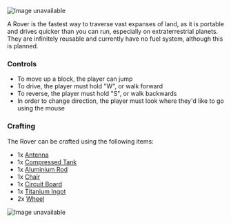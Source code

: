 ![Image unavailable](https://i.imgur.com/I8kR0lq.png)

A Rover is the fastest way to traverse vast expanses of land, as it is portable and drives quicker than you can run, especially on extraterrestrial planets. They are infinitely reusable and currently have no fuel system, although this is planned.

### Controls

* To move up a block, the player can jump
* To drive, the player must hold "W", or walk forward
* To reverse, the player must hold "S", or walk backwards
* In order to change direction, the player must look where they'd like to go using the mouse

### Crafting

The Rover can be crafted using the following items:

* 1x [Antenna](Antenna)
* 1x [Compressed Tank](Compressed-Tank)
* 1x [Aluminium Rod](Aluminium-Rod)
* 1x [Chair](Chair)
* 1x [Circuit Board](Circuit-Board)
* 1x [Titanium Ingot](Titanium-Ingot)
* 2x [Wheel](Wheel)

![Image unavailable](https://i.imgur.com/Uj0qor8.png)
